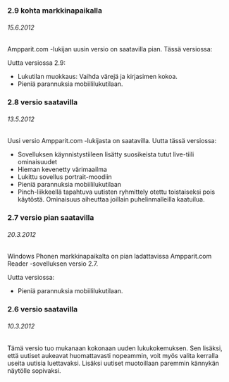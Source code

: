 ### 2.9 kohta markkinapaikalla ###
###### 15.6.2012 ######

Ampparit.com -lukijan uusin versio on saatavilla pian. Tässä versiossa:

Uutta versiossa 2.9:
* Lukutilan muokkaus: Vaihda värejä ja kirjasimen kokoa.
* Pieniä parannuksia mobiililukutilaan.

### 2.8 versio saatavilla ###
###### 13.5.2012 ######

Uusi versio Ampparit.com -lukijasta on saatavilla. Uutta tässä versiossa:

* Sovelluksen käynnistystiileen lisätty suosikeista tutut live-tiili ominaisuudet
* Hieman kevenetty värimaailma
* Lukittu sovellus portrait-moodiin
* Pieniä parannuksia mobiililukutilaan
* Pinch-liikkeellä tapahtuva uutisten ryhmittely otettu toistaiseksi pois käytöstä. Ominaisuus aiheuttaa joillain puhelinmalleilla kaatuilua.

### 2.7 versio pian saatavilla ###
###### 20.3.2012 ######
Windows Phonen markkinapaikalta on pian ladattavissa Ampparit.com Reader -sovelluksen versio 2.7. 

Uutta versiossa:
* Pieniä parannuksia mobiililukutilaan.

### 2.6 versio saatavilla ###
###### 10.3.2012 ######
Tämä versio tuo mukanaan kokonaan uuden lukukokemuksen. Sen lisäksi, että uutiset aukeavat huomattavasti nopeammin, voit myös valita kerralla useita uutisia luettavaksi. Lisäksi uutiset muotoillaan paremmin kännykän näytölle sopivaksi.
